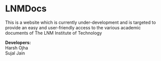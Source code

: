 # LNMDocs

This is a website which is currently under-development and is targeted to provide an easy and user-friendly access to the various academic documents of The LNM Institute of Technology

**Developers:**   
Harsh Ojha  
Sujal Jain
